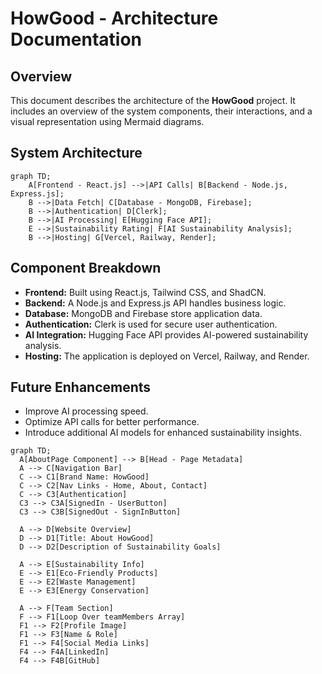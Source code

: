 # HowGood - Architecture Documentation

## Overview
This document describes the architecture of the **HowGood** project. It includes an overview of the system components, their interactions, and a visual representation using Mermaid diagrams.

## System Architecture
```mermaid
graph TD;
    A[Frontend - React.js] -->|API Calls| B[Backend - Node.js, Express.js];
    B -->|Data Fetch| C[Database - MongoDB, Firebase];
    B -->|Authentication| D[Clerk];
    B -->|AI Processing| E[Hugging Face API];
    E -->|Sustainability Rating| F[AI Sustainability Analysis];
    B -->|Hosting| G[Vercel, Railway, Render];
```

## Component Breakdown
- **Frontend:** Built using React.js, Tailwind CSS, and ShadCN.
- **Backend:** A Node.js and Express.js API handles business logic.
- **Database:** MongoDB and Firebase store application data.
- **Authentication:** Clerk is used for secure user authentication.
- **AI Integration:** Hugging Face API provides AI-powered sustainability analysis.
- **Hosting:** The application is deployed on Vercel, Railway, and Render.

## Future Enhancements
- Improve AI processing speed.
- Optimize API calls for better performance.
- Introduce additional AI models for enhanced sustainability insights.




```mermaid
graph TD;
  A[AboutPage Component] --> B[Head - Page Metadata]
  A --> C[Navigation Bar]
  C --> C1[Brand Name: HowGood]
  C --> C2[Nav Links - Home, About, Contact]
  C --> C3[Authentication]
  C3 --> C3A[SignedIn - UserButton]
  C3 --> C3B[SignedOut - SignInButton]

  A --> D[Website Overview]
  D --> D1[Title: About HowGood]
  D --> D2[Description of Sustainability Goals]

  A --> E[Sustainability Info]
  E --> E1[Eco-Friendly Products]
  E --> E2[Waste Management]
  E --> E3[Energy Conservation]

  A --> F[Team Section]
  F --> F1[Loop Over teamMembers Array]
  F1 --> F2[Profile Image]
  F1 --> F3[Name & Role]
  F1 --> F4[Social Media Links]
  F4 --> F4A[LinkedIn]
  F4 --> F4B[GitHub]
```